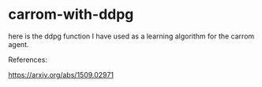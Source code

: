 # carrom-with-ddpg
here is the ddpg function I have used as a learning algorithm for the carrom agent.

References:

https://arxiv.org/abs/1509.02971

